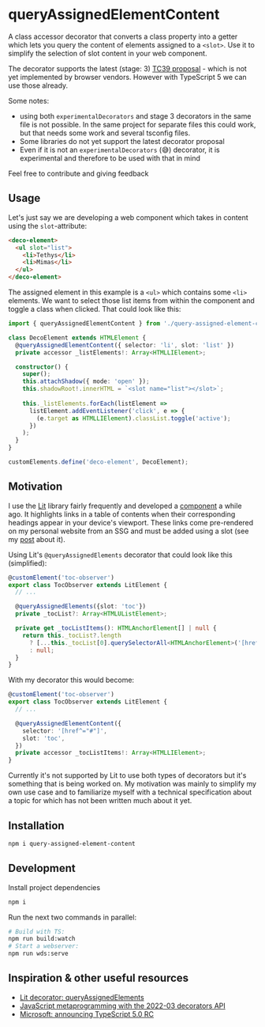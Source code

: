 # queryAssignedElementContent

A class accessor decorator that converts a class property into a getter
which lets you query the content of elements assigned to a `<slot>`. 
Use it to simplify the selection of slot content in your web component.

The decorator supports the latest (stage: 3) [TC39 proposal](https://github.com/tc39/proposal-decorators) - which is not yet implemented by browser vendors. However with TypeScript 5 we can use those already.

Some notes:
- using both `experimentalDecorators` and stage 3 decorators in the same file is not possible. In the same project for separate files this could work, but that needs some work and several tsconfig files.
- Some libraries do not yet support the latest decorator proposal
- Even if it is not an `experimentalDecorators` (<span aria-hidden="true">😅</span>) decorator, it is experimental and therefore to be used with that in mind

Feel free to contribute and giving feedback

## Usage

Let's just say we are developing a web component which takes in content using the `slot`-attribute:

```html
<deco-element>
  <ul slot="list">
    <li>Tethys</li> 
    <li>Mimas</li>
  </ul>
</deco-element>
```
The assigned element in this example is a `<ul>` which contains some `<li>` elements. 
We want to select those list items from within the component and toggle a class when clicked. That could look like this:

```ts
import { queryAssignedElementContent } from './query-assigned-element-content.js';

class DecoElement extends HTMLElement {
  @queryAssignedElementContent({ selector: 'li', slot: 'list' })
  private accessor _listElements!: Array<HTMLLIElement>;

  constructor() {
    super();
    this.attachShadow({ mode: 'open' });
    this.shadowRoot!.innerHTML = `<slot name="list"></slot>`;
   
    this._listElements.forEach(listElement =>
      listElement.addEventListener('click', e => {
        (e.target as HTMLLIElement).classList.toggle('active');
      })
    );
  }
}

customElements.define('deco-element', DecoElement);
```

## Motivation

I use the [Lit](https://lit.dev/) library fairly frequently and developed a [component](https://github.com/TonySpegel/toc-observer) a while ago. It highlights links in a table of contents when their corresponding headings appear in your device's viewport. These links come pre-rendered on my personal website from an SSG and must be added using a slot (see my [post](https://tony-spegel.com/blog/toc-observer/) about it).

Using Lit's `@queryAssignedElements` decorator that could look like this (simplified):
```ts
@customElement('toc-observer')
export class TocObserver extends LitElement {
  // ...

  @queryAssignedElements({slot: 'toc'})
  private _tocList?: Array<HTMLUListElement>;

  private get _tocListItems(): HTMLAnchorElement[] | null {
    return this._tocList?.length
      ? [...this._tocList[0].querySelectorAll<HTMLAnchorElement>('[href^="#"]')]
      : null;
  }
}
```

With my decorator this would become:
```ts
@customElement('toc-observer')
export class TocObserver extends LitElement {
  // ...

  @queryAssignedElementContent({
    selector: '[href^="#"]',
    slot: 'toc',
  })
  private accessor _tocListItems!: Array<HTMLLIElement>;
}
```
Currently it's not supported by Lit to use both types of decorators but it's something that is being worked on. 
My motivation was mainly to simplify my own use case and to familiarize myself with a technical specification 
about a topic for which has not been written much about it yet.

## Installation

```bash
npm i query-assigned-element-content
```

## Development
Install project dependencies
```bash
npm i
```
Run the next two commands in parallel:
```bash
# Build with TS:
npm run build:watch
# Start a webserver:
npm run wds:serve
```

## Inspiration & other useful resources

- [Lit decorator: queryAssignedElements](https://lit.dev/docs/api/decorators/#queryAssignedElements)
- [JavaScript metaprogramming with the 2022-03 decorators API](https://2ality.com/2022/10/javascript-decorators.html)
- [Microsoft: announcing TypeScript 5.0 RC](https://devblogs.microsoft.com/typescript/announcing-typescript-5-0-rc/#decorators)